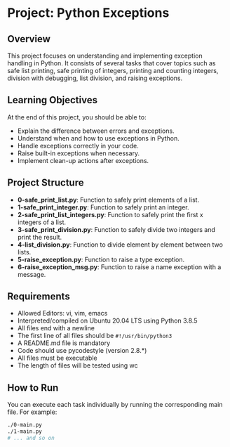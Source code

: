 # Project: Python Exceptions

## Overview
This project focuses on understanding and implementing exception handling in Python. It consists of several tasks that cover topics such as safe list printing, safe printing of integers, printing and counting integers, division with debugging, list division, and raising exceptions.

## Learning Objectives
At the end of this project, you should be able to:
- Explain the difference between errors and exceptions.
- Understand when and how to use exceptions in Python.
- Handle exceptions correctly in your code.
- Raise built-in exceptions when necessary.
- Implement clean-up actions after exceptions.

## Project Structure
- **0-safe_print_list.py**: Function to safely print elements of a list.
- **1-safe_print_integer.py**: Function to safely print an integer.
- **2-safe_print_list_integers.py**: Function to safely print the first x integers of a list.
- **3-safe_print_division.py**: Function to safely divide two integers and print the result.
- **4-list_division.py**: Function to divide element by element between two lists.
- **5-raise_exception.py**: Function to raise a type exception.
- **6-raise_exception_msg.py**: Function to raise a name exception with a message.

## Requirements
- Allowed Editors: vi, vim, emacs
- Interpreted/compiled on Ubuntu 20.04 LTS using Python 3.8.5
- All files end with a newline
- The first line of all files should be `#!/usr/bin/python3`
- A README.md file is mandatory
- Code should use pycodestyle (version 2.8.*)
- All files must be executable
- The length of files will be tested using wc

## How to Run
You can execute each task individually by running the corresponding main file. For example:
```bash
./0-main.py
./1-main.py
# ... and so on
